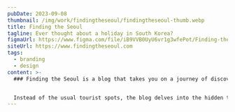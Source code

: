 ```yaml
---
pubDate: 2023-09-08
thumbnail: /img/work/findingtheseoul/findingtheseoul-thumb.webp
title: Finding the Seoul
tagline: Ever thought about a holiday in South Korea?
figmaUrl: https://www.figma.com/file/iB9VVB0UyU6vr1g3wfePot/Finding-the-Seoul?type=design&t=WVt6hIWnWI6r03TA-6
siteUrl: https://www.findingtheseoul.com
tags:
  - branding
  - design
content: >-
  ### Finding the Seoul is a blog that takes you on a journey of discovery through Seoul, South Korea.


  Instead of the usual tourist spots, the blog delves into the hidden treasures and remarkable rarities of the city, exploring both ancient traditions and modern wonders.
---
```

